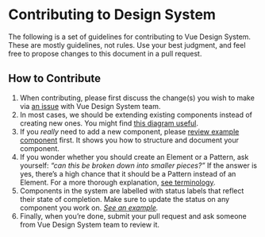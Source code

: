# Contributing to Design System

The following is a set of guidelines for contributing to Vue Design System. These are mostly guidelines, not rules. Use your best judgment, and feel free to propose changes to this document in a pull request.

## How to Contribute

1. When contributing, please first discuss the change(s) you wish to make via [an issue](https://github.com/viljamis/vue-design-system/issues/new) with Vue Design System team.
2. In most cases, we should be extending existing components instead of creating new ones. You might find [this diagram useful](https://coggle.it/diagram/V0hkiP976OIbGpy8/t/vanilla-pattern).
3. If you _really_ need to add a new component, please [review example component](https://github.com/viljamis/vue-design-system/blob/master/src/ExampleComponent.vue) first. It shows you how to structure and document your component.
4. If you wonder whether you should create an Element or a Pattern, ask yourself: _“can this be broken down into smaller pieces?”_ If the answer is yes, there’s a high chance that it should be a Pattern instead of an Element. For a more thorough explanation, [see terminology](https://github.com/viljamis/vue-design-system/wiki/terminology).
5. Components in the system are labelled with status labels that reflect their state of completion. Make sure to update the status on any component you work on. _[See an example](https://github.com/viljamis/vue-design-system/blob/master/src/ExampleComponent.vue#L8-L23)._
6. Finally, when you’re done, submit your pull request and ask someone from Vue Design System team to review it.
